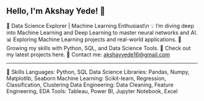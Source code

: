 **Hello, I'm Akshay Yede! 👋**  
---
🚀 Data Science Explorer | Machine Learning Enthusiast\n
💡 I’m diving deep into Machine Learning and Deep Learning to master neural networks and AI.
📊 Exploring Machine Learning projects and real-world applications.
🌱 Growing my skills with Python, SQL, and Data Science Tools.
🎯 Check out my latest projects here.
📧 Contact me: akshayyede16@gmail.com

---
🔧 Skills
Languages: Python, SQL
Data Science Libraries: Pandas, Numpy, Matplotlib, Seaborn
Machine Learning: Scikit-learn, Regression, Classification, Clustering
Data Engineering: Data Cleaning, Feature Engineering, EDA
Tools: Tableau, Power BI, Jupyter Notebook, Excel
